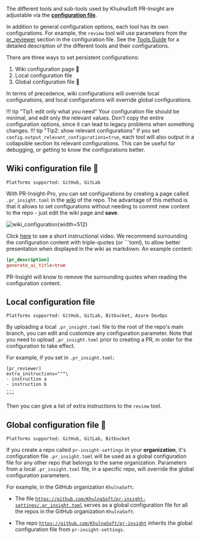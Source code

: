 The different tools and sub-tools used by KhulnaSoft PR-Insight are adjustable via the **[configuration file](https://github.com/KhulnaSoft/pr-insight/blob/main/pr_insight/settings/configuration.toml)**.

In addition to general configuration options, each tool has its own configurations. For example, the `review` tool will use parameters from the [pr_reviewer](https://github.com/KhulnaSoft/pr-insight/blob/main/pr_insight/settings/configuration.toml#L16) section in the configuration file.
See the [Tools Guide](https://khulnasoft.github.io/Docs-PR-Insight/tools/) for a detailed description of the different tools and their configurations.

There are three ways to set persistent configurations:

1. Wiki configuration page 💎
2. Local configuration file
3. Global configuration file 💎

In terms of precedence, wiki configurations will override local configurations, and local configurations will override global configurations.

!!! tip "Tip1: edit only what you need"
    Your configuration file should be minimal, and edit only the relevant values. Don't copy the entire configuration options, since it can lead to legacy problems when something changes.
!!! tip "Tip2: show relevant configurations"
    If you set `config.output_relevant_configurations=true`, each tool will also output in a collapsible section its relevant configurations. This can be useful for debugging, or getting to know the configurations better.

## Wiki configuration file 💎

`Platforms supported: GitHub, GitLab`

With PR-Insight-Pro, you can set configurations by creating a page called `.pr_insight.toml` in the [wiki](https://github.com/KhulnaSoft/pr-insight/wiki/pr_insight.toml) of the repo. 
The advantage of this method is that it allows to set configurations without needing to commit new content to the repo - just edit the wiki page and **save**.


![wiki_configuration](https://khulnasoft.com/images/pr_insight/wiki_configuration.png){width=512}

Click [here](https://khulnasoft.com/images/pr_insight/wiki_configuration_pr_insight.mp4) to see a short instructional video. We recommend surrounding the configuration content with triple-quotes (or \`\`\`toml), to allow better presentation when displayed in the wiki as markdown.
An example content:

```toml
[pr_description]
generate_ai_title=true
```

PR-Insight will know to remove the surrounding quotes when reading the configuration content.

## Local configuration file

`Platforms supported: GitHub, GitLab, Bitbucket, Azure DevOps`


By uploading a local `.pr_insight.toml` file to the root of the repo's main branch, you can edit and customize any configuration parameter. Note that you need to upload `.pr_insight.toml` prior to creating a PR, in order for the configuration to take effect.

For example, if you set in `.pr_insight.toml`:

```
[pr_reviewer]
extra_instructions="""\
- instruction a
- instruction b
...
"""
```

Then you can give a list of extra instructions to the `review` tool.


## Global configuration file 💎

`Platforms supported: GitHub, GitLab, Bitbucket`

If you create a repo called `pr-insight-settings` in your **organization**, it's configuration file `.pr_insight.toml` will be used as a global configuration file for any other repo that belongs to the same organization.
Parameters from a local `.pr_insight.toml` file, in a specific repo, will override the global configuration parameters.

For example, in the GitHub organization `KhulnaSoft`:

- The file [`https://github.com/KhulnaSoft/pr-insight-settings/.pr_insight.toml`](https://github.com/KhulnaSoft/pr-insight-settings/blob/main/.pr_insight.toml)  serves as a global configuration file for all the repos in the GitHub organization `KhulnaSoft`.

- The repo [`https://github.com/KhulnaSoft/pr-insight`](https://github.com/KhulnaSoft/pr-insight/blob/main/.pr_insight.toml) inherits the global configuration file from `pr-insight-settings`.
